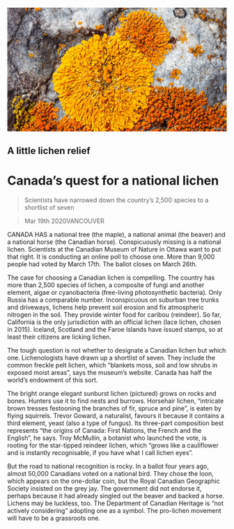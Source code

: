 ![](./images/20200321_AMP002_0.jpg)

## A little lichen relief

# Canada’s quest for a national lichen

> Scientists have narrowed down the country’s 2,500 species to a shortlist of seven

> Mar 19th 2020VANCOUVER

CANADA HAS a national tree (the maple), a national animal (the beaver) and a national horse (the Canadian horse). Conspicuously missing is a national lichen. Scientists at the Canadian Museum of Nature in Ottawa want to put that right. It is conducting an online poll to choose one. More than 9,000 people had voted by March 17th. The ballot closes on March 26th.

The case for choosing a Canadian lichen is compelling. The country has more than 2,500 species of lichen, a composite of fungi and another element, algae or cyanobacteria (free-living photosynthetic bacteria). Only Russia has a comparable number. Inconspicuous on suburban tree trunks and driveways, lichens help prevent soil erosion and fix atmospheric nitrogen in the soil. They provide winter food for caribou (reindeer). So far, California is the only jurisdiction with an official lichen (lace lichen, chosen in 2015). Iceland, Scotland and the Faroe Islands have issued stamps, so at least their citizens are licking lichen.

The tough question is not whether to designate a Canadian lichen but which one. Lichenologists have drawn up a shortlist of seven. They include the common freckle pelt lichen, which “blankets moss, soil and low shrubs in exposed moist areas”, says the museum’s website. Canada has half the world’s endowment of this sort.

The bright orange elegant sunburst lichen (pictured) grows on rocks and bones. Hunters use it to find nests and burrows. Horsehair lichen, “intricate brown tresses festooning the branches of fir, spruce and pine”, is eaten by flying squirrels. Trevor Goward, a naturalist, favours it because it contains a third element, yeast (also a type of fungus). Its three-part composition best represents “the origins of Canada: First Nations, the French and the English”, he says. Troy McMullin, a botanist who launched the vote, is rooting for the star-tipped reindeer lichen, which “grows like a cauliflower and is instantly recognisable, if you have what I call lichen eyes”. 

But the road to national recognition is rocky. In a ballot four years ago, almost 50,000 Canadians voted on a national bird. They chose the loon, which appears on the one-dollar coin, but the Royal Canadian Geographic Society insisted on the grey jay. The government did not endorse it, perhaps because it had already singled out the beaver and backed a horse. Lichens may be luckless, too. The Department of Canadian Heritage is “not actively considering” adopting one as a symbol. The pro-lichen movement will have to be a grassroots one.